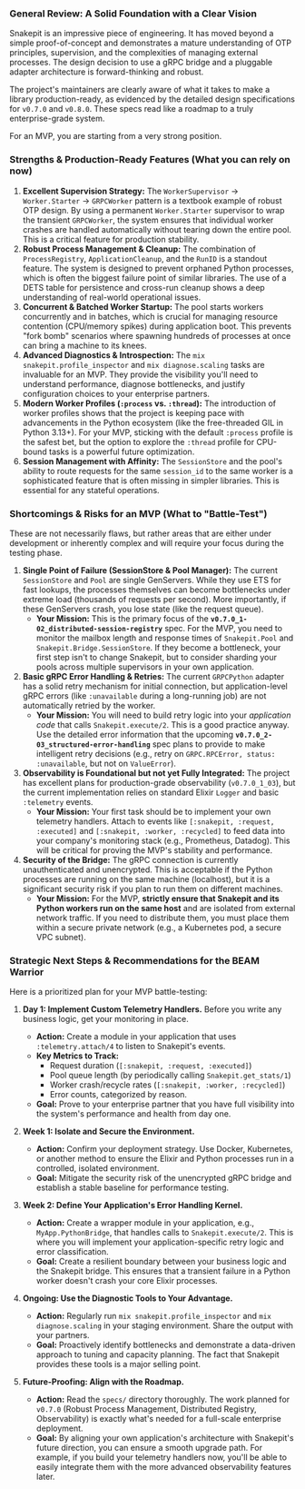### General Review: A Solid Foundation with a Clear Vision

Snakepit is an impressive piece of engineering. It has moved beyond a simple proof-of-concept and demonstrates a mature understanding of OTP principles, supervision, and the complexities of managing external processes. The design decision to use a gRPC bridge and a pluggable adapter architecture is forward-thinking and robust.

The project's maintainers are clearly aware of what it takes to make a library production-ready, as evidenced by the detailed design specifications for `v0.7.0` and `v0.8.0`. These specs read like a roadmap to a truly enterprise-grade system.

For an MVP, you are starting from a very strong position.

### Strengths & Production-Ready Features (What you can rely on now)

1.  **Excellent Supervision Strategy:** The `WorkerSupervisor` -> `Worker.Starter` -> `GRPCWorker` pattern is a textbook example of robust OTP design. By using a permanent `Worker.Starter` supervisor to wrap the transient `GRPCWorker`, the system ensures that individual worker crashes are handled automatically without tearing down the entire pool. This is a critical feature for production stability.
2.  **Robust Process Management & Cleanup:** The combination of `ProcessRegistry`, `ApplicationCleanup`, and the `RunID` is a standout feature. The system is designed to prevent orphaned Python processes, which is often the biggest failure point of similar libraries. The use of a DETS table for persistence and cross-run cleanup shows a deep understanding of real-world operational issues.
3.  **Concurrent & Batched Worker Startup:** The pool starts workers concurrently and in batches, which is crucial for managing resource contention (CPU/memory spikes) during application boot. This prevents "fork bomb" scenarios where spawning hundreds of processes at once can bring a machine to its knees.
4.  **Advanced Diagnostics & Introspection:** The `mix snakepit.profile_inspector` and `mix diagnose.scaling` tasks are invaluable for an MVP. They provide the visibility you'll need to understand performance, diagnose bottlenecks, and justify configuration choices to your enterprise partners.
5.  **Modern Worker Profiles (`:process` vs. `:thread`):** The introduction of worker profiles shows that the project is keeping pace with advancements in the Python ecosystem (like the free-threaded GIL in Python 3.13+). For your MVP, sticking with the default `:process` profile is the safest bet, but the option to explore the `:thread` profile for CPU-bound tasks is a powerful future optimization.
6.  **Session Management with Affinity:** The `SessionStore` and the pool's ability to route requests for the same `session_id` to the same worker is a sophisticated feature that is often missing in simpler libraries. This is essential for any stateful operations.

### Shortcomings & Risks for an MVP (What to "Battle-Test")

These are not necessarily flaws, but rather areas that are either under development or inherently complex and will require your focus during the testing phase.

1.  **Single Point of Failure (SessionStore & Pool Manager):** The current `SessionStore` and `Pool` are single GenServers. While they use ETS for fast lookups, the processes themselves can become bottlenecks under extreme load (thousands of requests per second). More importantly, if these GenServers crash, you lose state (like the request queue).
    *   **Your Mission:** This is the primary focus of the **`v0.7.0_1-02_distributed-session-registry`** spec. For the MVP, you need to monitor the mailbox length and response times of `Snakepit.Pool` and `Snakepit.Bridge.SessionStore`. If they become a bottleneck, your first step isn't to change Snakepit, but to consider sharding your pools across multiple supervisors in your own application.
2.  **Basic gRPC Error Handling & Retries:** The current `GRPCPython` adapter has a solid retry mechanism for initial connection, but application-level gRPC errors (like `:unavailable` during a long-running job) are not automatically retried by the worker.
    *   **Your Mission:** You will need to build retry logic into your *application code* that calls `Snakepit.execute/2`. This is a good practice anyway. Use the detailed error information that the upcoming **`v0.7.0_2-03_structured-error-handling`** spec plans to provide to make intelligent retry decisions (e.g., retry on `GRPC.RPCError, status: :unavailable`, but not on `ValueError`).
3.  **Observability is Foundational but not yet Fully Integrated:** The project has excellent plans for production-grade observability (`v0.7.0_1_03`), but the current implementation relies on standard Elixir `Logger` and basic `:telemetry` events.
    *   **Your Mission:** Your first task should be to implement your own telemetry handlers. Attach to events like `[:snakepit, :request, :executed]` and `[:snakepit, :worker, :recycled]` to feed data into your company's monitoring stack (e.g., Prometheus, Datadog). This will be critical for proving the MVP's stability and performance.
4.  **Security of the Bridge:** The gRPC connection is currently unauthenticated and unencrypted. This is acceptable if the Python processes are running on the same machine (localhost), but it is a significant security risk if you plan to run them on different machines.
    *   **Your Mission:** For the MVP, **strictly ensure that Snakepit and its Python workers run on the same host** and are isolated from external network traffic. If you need to distribute them, you must place them within a secure private network (e.g., a Kubernetes pod, a secure VPC subnet).

### Strategic Next Steps & Recommendations for the BEAM Warrior

Here is a prioritized plan for your MVP battle-testing:

1.  **Day 1: Implement Custom Telemetry Handlers.** Before you write any business logic, get your monitoring in place.
    *   **Action:** Create a module in your application that uses `:telemetry.attach/4` to listen to Snakepit's events.
    *   **Key Metrics to Track:**
        *   Request duration (`[:snakepit, :request, :executed]`)
        *   Pool queue length (by periodically calling `Snakepit.get_stats/1`)
        *   Worker crash/recycle rates (`[:snakepit, :worker, :recycled]`)
        *   Error counts, categorized by reason.
    *   **Goal:** Prove to your enterprise partner that you have full visibility into the system's performance and health from day one.

2.  **Week 1: Isolate and Secure the Environment.**
    *   **Action:** Confirm your deployment strategy. Use Docker, Kubernetes, or another method to ensure the Elixir and Python processes run in a controlled, isolated environment.
    *   **Goal:** Mitigate the security risk of the unencrypted gRPC bridge and establish a stable baseline for performance testing.

3.  **Week 2: Define Your Application's Error Handling Kernel.**
    *   **Action:** Create a wrapper module in your application, e.g., `MyApp.PythonBridge`, that handles calls to `Snakepit.execute/2`. This is where you will implement your application-specific retry logic and error classification.
    *   **Goal:** Create a resilient boundary between your business logic and the Snakepit bridge. This ensures that a transient failure in a Python worker doesn't crash your core Elixir processes.

4.  **Ongoing: Use the Diagnostic Tools to Your Advantage.**
    *   **Action:** Regularly run `mix snakepit.profile_inspector` and `mix diagnose.scaling` in your staging environment. Share the output with your partners.
    *   **Goal:** Proactively identify bottlenecks and demonstrate a data-driven approach to tuning and capacity planning. The fact that Snakepit provides these tools is a major selling point.

5.  **Future-Proofing: Align with the Roadmap.**
    *   **Action:** Read the `specs/` directory thoroughly. The work planned for `v0.7.0` (Robust Process Management, Distributed Registry, Observability) is exactly what's needed for a full-scale enterprise deployment.
    *   **Goal:** By aligning your own application's architecture with Snakepit's future direction, you can ensure a smooth upgrade path. For example, if you build your telemetry handlers now, you'll be able to easily integrate them with the more advanced observability features later.

